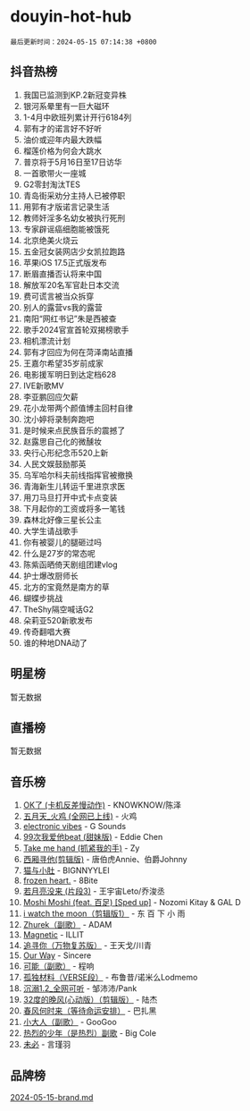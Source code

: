 # douyin-hot-hub

`最后更新时间：2024-05-15 07:14:38 +0800`

## 抖音热榜

1. 我国已监测到KP.2新冠变异株
1. 银河系晕里有一巨大磁环
1. 1-4月中欧班列累计开行6184列
1. 郭有才的诺言好不好听
1. 油价或迎年内最大跌幅
1. 榴莲价格为何会大跳水
1. 普京将于5月16日至17日访华
1. 一首歌带火一座城
1. G2零封淘汰TES
1. 青岛街采劝分主持人已被停职
1. 用郭有才版诺言记录生活
1. 教师奸淫多名幼女被执行死刑
1. 专家辟谣癌细胞能被饿死
1. 北京绝美火烧云
1. 五金冠女装网店少女凯拉跑路
1. 苹果iOS 17.5正式版发布
1. 断眉直播否认将来中国
1. 解放军20名军官赴日本交流
1. 费可谎言被当众拆穿
1. 别人的露营vs我的露营
1. 南阳“网红书记”朱是西被查
1. 歌手2024官宣首轮双揭榜歌手
1. 相机漂流计划
1. 郭有才回应为何在菏泽南站直播
1. 王嘉尔希望35岁前成家
1. 电影援军明日到达定档628
1. IVE新歌MV
1. 李亚鹏回应欠薪
1. 花小龙带两个颜值博主回村自律
1. 沈小婷将录制奔跑吧
1. 是时候来点民族音乐的震撼了
1. 赵露思自己化的微醺妆
1. 央行心形纪念币520上新
1. 人民文娱鼓励那英
1. 乌军哈尔科夫前线指挥官被撤换
1. 青海新生儿转运千里进京求医
1. 用刀马旦打开中式卡点变装
1. 下月起你的工资或将多一笔钱
1. 森林北好像三星长公主
1. 大学生请战歌手
1. 你有被婴儿的腿砸过吗
1. 什么是27岁的常态呢
1. 陈紫函晒倚天剧组团建vlog
1. 护士爆改厨师长
1. 北方的宝竟然是南方的草
1. 蝴蝶步挑战
1. TheShy隔空喊话G2
1. 朵莉亚520新歌发布
1. 传奇翻唱大赛
1. 谁的种地DNA动了

## 明星榜

暂无数据

## 直播榜

暂无数据

## 音乐榜

1. [OK了 (卡机反差慢动作)](https://sf3-cdn-tos.douyinstatic.com/obj/tos-cn-ve-2774/osXWgLGizaDPmw9B0CIggvCFeIAAebk1YMe8jD) - KNOWKNOW/陈泽
1. [五月天_火鸡 (全网已上线)](https://sf6-cdn-tos.douyinstatic.com/obj/tos-cn-ve-2774/oEtOMSQZstjlJ4nfBEgeqN29IbWjkmDBrFtF2C) - 火鸡
1. [electronic vibes](https://sf5-hl-cdn-tos.douyinstatic.com/obj/tos-cn-ve-2774/oMIpXkYtpBe14gZjOFMCLfhBv1zjK1O3Ztar9Q) - G Sounds
1. [99次我爱他beat (甜妹版)](https://sf6-cdn-tos.douyinstatic.com/obj/tos-cn-ve-2774/ocBPCLaDWFQr2tJdQmEDjGfSYIjegYYPBQZykZ) - Eddie Chen
1. [Take me hand (抓紧我的手)](https://sf5-hl-cdn-tos.douyinstatic.com/obj/tos-cn-ve-2774/os8GB2fDQQmJZTmtomg0gHX5fBACiEgcFgEKYg) - Zy
1. [西厢寻他(剪辑版)](https://sf3-cdn-tos.douyinstatic.com/obj/tos-cn-ve-2774/oUsAVfAQKlRNxEv5qxvIB8o5qmIWUcXbzJKJhw) - 唐伯虎Annie、伯爵Johnny
1. [猫与小肚](https://sf5-hl-cdn-tos.douyinstatic.com/obj/tos-cn-ve-2774/osZeoClMECgK8DYl6VebABgbchEtPYQjZEnRtd) - BIGNNYYLEI
1. [frozen heart.](https://sf27-cdn-tos.douyinstatic.com/obj/tos-cn-ve-2774/oIIWJfyjIACZA9zQMtnJ6hQQhFC4vhCupoRBsO) - 8Bite
1. [若月亮没来 (片段3)](https://sf5-hl-cdn-tos.douyinstatic.com/obj/tos-cn-ve-2774/okfyEUsGW1B1ovJi5JiN9IjvAT2lMwA054GoEB) - 王宇宙Leto/乔浚丞
1. [Moshi Moshi (feat. 百足) [Sped up]](https://sf3-cdn-tos.douyinstatic.com/obj/tos-cn-ve-2774/ocCPFQcXJLeroaIdQLIGAoeeYM3OAUYGDguHXz) - Nozomi Kitay & GAL D
1. [i watch the moon（剪辑版1）](https://sf5-hl-cdn-tos.douyinstatic.com/obj/tos-cn-ve-2774/o0I9mSChzHZANMJIEBfkCQzzg6N5WAcVtqft9P) - 东 百 下 小 雨
1. [Zhurek（副歌）](https://sf5-hl-cdn-tos.douyinstatic.com/obj/tos-cn-ve-2774/ooQm8FBZQDlf0btEYgVpCcSCQfrdJGBEKZYBGS) - ADAM
1. [Magnetic](https://sf5-hl-cdn-tos.douyinstatic.com/obj/tos-cn-ve-2774/oAQCYdBNZfLACGDmVFAsfAtpy32tqErgQ3XgBN) - ILLIT
1. [追寻你（万物复苏版）](https://sf5-hl-cdn-tos.douyinstatic.com/obj/tos-cn-ve-2774/oYeAZJsbjIDit9APmBg8u6uDUQnHmoCf3gbo74) - 王天戈/川青
1. [Our Way](https://sf3-cdn-tos.douyinstatic.com/obj/tos-cn-ve-2774/o8tPEkQgQNCe0DPeFwZzYrbqLlnzBBrYidWkEZ) - Sincere
1. [可能（副歌）](https://sf5-hl-cdn-tos.douyinstatic.com/obj/tos-cn-ve-2774/cde1731888894259b333569393c2fb51) - 程响
1. [孤独材料（VERSE段）](https://sf5-hl-cdn-tos.douyinstatic.com/obj/tos-cn-ve-2774/ocX7glDNHYlwFeYrGQfBZoThtvPWy8tCCEBGKQ) - 布鲁昔/诺米么Lodmemo
1. [沉溺1.2_全网可听](https://sf5-hl-cdn-tos.douyinstatic.com/obj/tos-cn-ve-2774/ok2QoiBqsWAX9McZmWiI9gAB0EzwD4Xj6yfmtH) - 邹沛沛/Pank
1. [32度的晚风(心动版）（剪辑版）](https://sf3-cdn-tos.douyinstatic.com/obj/tos-cn-ve-2774/owNyabsyWdzUulxhoJfK8IBXgp0UMQAHpvGh2B) - 陆杰
1. [春风何时来（等待命运安排）](https://sf5-hl-cdn-tos.douyinstatic.com/obj/tos-cn-ve-2774/oICBNbD3gelMfB4WgiD1KI2jQtXZE2FgHLwtsl) - 巴扎黑
1. [小大人（副歌）](https://sf5-hl-cdn-tos.douyinstatic.com/obj/tos-cn-ve-2774/oIhaDwehWhLFsVIG7QIICLLazDNGJAGg5geeb4) - GooGoo
1. [热烈的少年（是热烈）副歌](https://sf5-hl-cdn-tos.douyinstatic.com/obj/tos-cn-ve-2774/owVNI0CLDAUMtSz6TEYvfFBFL4UDFFhLfgK8fa) - Big Cole
1. [未必](https://sf5-hl-cdn-tos.douyinstatic.com/obj/tos-cn-ve-2774/ogntQMFnKQDZUgTCYuJgfLEtleYZZFxBQqhhFB) - 言瑾羽

## 品牌榜

[2024-05-15-brand.md](2024-05-15-brand.md)

